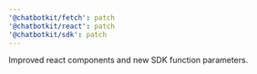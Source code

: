 ```yaml
---
'@chatbotkit/fetch': patch
'@chatbotkit/react': patch
'@chatbotkit/sdk': patch
---
```


Improved react components and new SDK function parameters.
